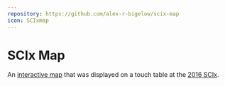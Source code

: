 ```yaml
---
repository: https://github.com/alex-r-bigelow/scix-map
icon: SCIxmap
---
```

# SCIx Map
An [interactive map](https://alex-r-bigelow.github.io/scix-map/) that was displayed on a touch table at the [2016 SCIx](http://sci.utah.edu/the-institute/events/day/20161116.html).
